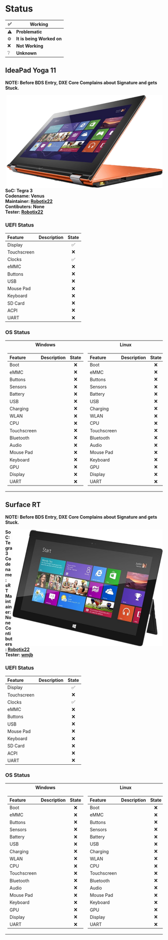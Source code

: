 # Status

|✅|Working|
|-|-------|
|⚠️|**Problematic**|
|⚙️|**It is being Worked on**|
|❌|**Not Working**|
|❔|**Unknown**|

## IdeaPad Yoga 11

**NOTE: Before BDS Entry, DXE Core Complains about Signature and gets Stuck.**

<img align="right" src="https://github.com/Robotix22/Mu-Tegra/blob/main/Pictures/Lenovo-IdeaPad-Yoga-11.png" width="500" alt="Preview">

**SoC: Tegra 3** <br />
**Codename: Venus** <br />
**Maintainer: [Robotix22](https://github.com/Robotix22/)** <br />
**Contibuters: None** <br />
**Tester: [Robotix22](https://github.com/Robotix22/)**

### UEFI Status

|Feature|Description|State|
|:------|:----------|:---:|
|Display||✅|
|Touchscreen||❌|
|Clocks||✅|
|eMMC||❌|
|Buttons||❌|
|USB||❌|
|Mouse Pad||❌|
|Keyboard||❌|
|SD Card||❌|
|ACPI||❌|
|UART||❌|

### OS Status

<table>
<tr><th>Windows</th><th>Linux</th></tr>
<tr><td>

|Feature|Description|State|
|:------|:----------|:---:|
|Boot||❌|
|eMMC||❌|
|Buttons||❌|
|Sensors||❌|
|Battery||❌|
|USB||❌|
|Charging||❌|
|WLAN||❌|
|CPU||❌|
|Touchscreen||❌|
|Bluetooth||❌|
|Audio||❌|
|Mouse Pad||❌|
|Keyboard||❌|
|GPU||❌|
|Display||❌|
|UART||❌|

</td><td>

|Feature|Description|State|
|:------|:----------|:---:|
|Boot||❌|
|eMMC||❌|
|Buttons||❌|
|Sensors||❌|
|Battery||❌|
|USB||❌|
|Charging||❌|
|WLAN||❌|
|CPU||❌|
|Touchscreen||❌|
|Bluetooth||❌|
|Audio||❌|
|Mouse Pad||❌|
|Keyboard||❌|
|GPU||❌|
|Display||❌|
|UART||❌|

</td></tr> </table>

## Surface RT

**NOTE: Before BDS Entry, DXE Core Complains about Signature and gets Stuck.**

<img align="right" src="https://github.com/Robotix22/Mu-Tegra/blob/main/Pictures/Microsoft-Surface-RT.png" width="480" alt="Preview">

**SoC: Tegra 3** <br />
**Codename: sRT** <br />
**Maintainer: None** <br />
**Contibuters: [Robotix22](https://github.com/Robotix22/)** <br />
**Tester: [wmjb](https://github.com/wmjb/)**

### UEFI Status

|Feature|Description|State|
|:------|:----------|:---:|
|Display||✅|
|Touchscreen||❌|
|Clocks||✅|
|eMMC||❌|
|Buttons||❌|
|USB||❌|
|Mouse Pad||❌|
|Keyboard||❌|
|SD Card||❌|
|ACPI||❌|
|UART||❌|

### OS Status

<table>
<tr><th>Windows</th><th>Linux</th></tr>
<tr><td>

|Feature|Description|State|
|:------|:----------|:---:|
|Boot||❌|
|eMMC||❌|
|Buttons||❌|
|Sensors||❌|
|Battery||❌|
|USB||❌|
|Charging||❌|
|WLAN||❌|
|CPU||❌|
|Touchscreen||❌|
|Bluetooth||❌|
|Audio||❌|
|Mouse Pad||❌|
|Keyboard||❌|
|GPU||❌|
|Display||❌|
|UART||❌|

</td><td>

|Feature|Description|State|
|:------|:----------|:---:|
|Boot||❌|
|eMMC||❌|
|Buttons||❌|
|Sensors||❌|
|Battery||❌|
|USB||❌|
|Charging||❌|
|WLAN||❌|
|CPU||❌|
|Touchscreen||❌|
|Bluetooth||❌|
|Audio||❌|
|Mouse Pad||❌|
|Keyboard||❌|
|GPU||❌|
|Display||❌|
|UART||❌|

</td></tr> </table>
